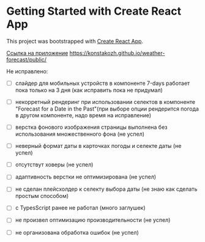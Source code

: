 # Getting Started with Create React App

This project was bootstrapped with [Create React App](https://github.com/facebook/create-react-app).

[Ссылка на приложение](https://konstakozh.github.io/weather-forecast/public/) https://konstakozh.github.io/weather-forecast/public/

Не исправлено:
- [ ] слайдер для мобильных устройств в компоненте 7-days работает пока только на 3 дня (как исправить пока не придумал)
- [ ] некорретный рендеринг при использовании селектов в компоненте "Forecast for a Date in the Past"(при выборе опции рендерится погода в другом компоненте, надо время на исправление)
- [ ] верстка фонового изображения страницы выполнена без использования множественного фона (не успел)
- [ ] неверный формат даты в карточках погоды и селекте даты (не успел)
- [ ] отсутствут ховеры (не успел)
- [ ] адаптивность верстки не оптимизирована (не успел)
- [ ] не сделан плейсхолдер к селекту выбора даты (не знаю как сделать простым способом)
- [ ] c TypesScript ранее не работал (много заглушек)
- [ ] не произвел оптимизацию производительности (не успел)
 
- [ ] не организована обработка ошибок (не успел)
